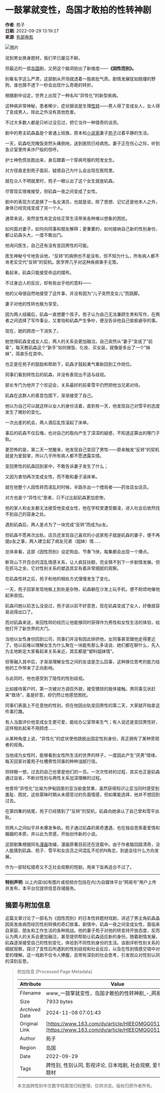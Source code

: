 # 一鼓掌就变性，岛国才敢拍的性转神剧

**作者**: 苑子  
**日期**: 2022-09-29 13:19:27  
**来源**: [有部电影](https://www.163.com/dy/media/T1475209073113.html)

![图片](https://static.ws.126.net/163/f2e/dy_media/dy_media/static/images/ipLocation.f6d00eb.svg)

说到男女换身题材，我们早已屡见不鲜。

但最近的一部[岛国](https://ent.163.com/keywords/5/9/5c9b56fd/1.html)剧，又把这个脑洞拍出了新维度——**《因性而别》。**

别看名字这么严肃，这部剧从开场就透着一股疯批气质。剧情发展犹如脱缰的野狗，谁也猜不透下一秒会出现什么奇葩的转折。

根据剧中设定，世界上出现了一种名叫“异性化”的新型疾病。

这种病非常神秘，患者稀少，症状据说是生理[性转](https://ent.163.com/keywords/6/2/60278f6c/1.html)——男人得了变成女人，女人得了变成男人，除此之外没有其他危害。

不过大多数人都是只听过没见过，把它当作一种猎奇的谈资。

剧中的男主矶森晶是个普通上班族，原本和[小说家](https://ent.163.com/keywords/5/0/5c0f8bf45bb6/1.html)妻子[苑子](https://ent.163.com/keywords/8/d/82d15b50/1.html)过着平静的生活。

一天，矶森吃完晚饭突然头痛倒地，送到医院已经病危。妻子正在伤心之际，听到急诊室里传来诈尸般的惊呼。

护士神色慌张跑出来，身后跟着一个穿病号服的短发女生。

对方径直走到苑子面前，疑惑自己为什么会出现在医院里。

就在众人不明就里时，苑子一眼认出了这个女生就是矶森。

尽管现实很难接受，但矶森一夜之间变成了女性。

剧中的表现方式是换了一名女演员，也就是说，除了思想、记忆还是他本人之外，身体已经完成变成了另一个人。

通常来说，突然变性肯定会给正常生活带来各种难以想象的困扰。

如何面对妻子，如何向同事和朋友解释；更重要的，如何接纳自己新的性别身份，都让矶森头大，一度不敢出门。

他询问医生，自己还有没有变回男性的可能。

医生神秘兮兮地告诉他，“反转”的病例也不是没有，但不知为什么，所有病人都不肯老实交代“反转”的契机。医学界几乎对这种疾病束手无策。

看起来，矶森只能接受命运的摆布。

不过身边人的反应，却有些出乎他的意料——

他的父母很自然地接受了这件事，并没有因为“儿子突然变女儿”而跳脚。

妻子对他的性转也极为享受。

因为两人结婚后，矶森一直想要个孩子。苑子认为自己无法兼顾生育和写作，在两者之间选择了写作事业，又害怕和矶森产生争吵，便没告诉他自己偷偷避孕的事。

现在，她的顾虑一下消失了。

她觉得矶森变成女人后，两人的关系会更加融洽。自己突然从“妻子”变成了“前辈”，每天教矶森这个“新手”如何做饭、化妆、买女装，就像是多出了一个“妹妹”，简直乐在其中。

也正是在苑子的鼓励和帮助下，矶森才鼓起勇气重新回到工作岗位。

同事们看到转性后的矶森，并没有表现出不适与歧视。

部长专门为他开了个欢迎会，关系最好的前辈雪平仍然把他当兄弟对待。

矶森在这群人的善意包围下，渐渐接受了自己。

他以为自己可以就这样以女人的身份活着，直到有一天，他发现自己对雪平的态度发生了微妙的变化。

一次出差的机会，两人酒后乱性滚起了床单。

事后的矶森不仅后悔，也对自己的取向产生了深深的疑惑，不知道这算出的哪门子轨。

更恐怖的是，第二天一觉醒来，他发现自己变回了男性——原来触发“反转”的契机就是为爱鼓掌，所以几乎所有病人都不愿透露实情。

变回男性的矶森回到家中，不敢告诉妻子发生了什么；

又因为害怕再次变成女性，而不敢和妻子滚床单。

就在他整个人因性转而凌乱的时候，半路杀出一个搅局者——药妆店女店员。

对方也是个“异性化”患者，只不过比起矶森更加悲惨。

他的家人和女友都无法接受他变成女性，他在学校里遭受霸凌，进入社会后依然找不到自己的容身之处。

遇到矶森后，两人差点为了一块完成“反转”而成为p友。

但矶森不愿再次出轨，店员还发现自己喜欢的小说家苑子就是矶森的妻子，便不再提p友之事，两人建立起了病友兄弟（姐妹）情……

总体来看，这部《因性而别》设定狗血、节奏飞快，每集都会出现一个爆点。

断背山下开百合的混乱情感关系，让人疯狂扶额，完全猜不到下一步剧情发展。但在抓马之余，它对性别关系的塑造其实有着非常细腻的观察。

在矶森性转之后，苑子和他的相处方式慢慢发生了变化。

一天，苑子回家发现地板上到处是杂物，矶森躺在沙发上玩手机，便不耐烦地催他起来收拾。

矶森问她以前怎么没说过，苑子说以前不好意思，现在矶森变成了女人，好像就容易说得出口了。

而对矶森来说，来回性转的经历让他能够同时获得作为男性和女性生活的体验，给他打开了新世界的大门。

当他以女性身份回到公司，同事们并没有因此排挤他，女同事甚至跟他走得更近了。他以前难以理解女生为什么聚在一块能有那么多话说、她们都在聊什么，先入为主地断定大家看起来关系亲近，其实都是“塑料姐妹情”。

但等融入其中后，才渐渐理解女性之间的友谊是怎么回事，这种换位思考的能力给他的工作带来了正向影响。

与此同时，他也感受到了隐性的性别歧视。

比如接待客户时，第一次被对方调侃外貌，接受猥琐的肢体接触。男同事见状赶来“救场”，虽是好意，却仍然让他感觉困扰。

同事们表面上不在意他的性别，但在他因出轨变回男性的第二天，大家就开始拿这件事打趣。

有人当面评价他变成女生更可爱，能给办公室带来生气；有人说还是变回男性好，这样相处起来不用顾虑……

从某种角度上说，“异性化”的症状使他跳脱出固定性别身份，真正拥有了某种旁观者的视角。

当他成为女性时，能够看到女性所生活的世界的样子，一度因此产生“厌男”情绪，每天回家对着苑子吐槽男性同事的种种油腻行径。

但转眼一想，过去的自己也曾是他们的一员。一次次性转的过程，其实也正是矶森通过自省，不断对性别与两性关系加深理解的过程。

他曾将“异性化”比喻为伊甸园里的亚当偷食禁果，虽然获得知识让亚当同时感受到羞耻、困扰，这些蒙昧时期从未感受过的负面情感，但如果能选择，他并不想回到过去。

在第四集的结尾，苑子已经猜到了“反转”的契机，矶森向她承认了自己曾和雪平出轨。

但两人之间似乎并未爆发争执。苑子通过矶森的离奇遭遇，也在独自思索着爱情和婚姻的本质，并以此为灵感，开始创作新的小说。

这部剧集根据同名[漫画](https://ent.163.com/keywords/6/2/6f2b753b/1.html)改编，漫画原著目前还在连载中。由于作者脑回路清奇，没人能猜到矶森、苑子、雪平和女店员之间混乱不伦的N角恋，到底会往什么方向发展。

作为一部轻松猎奇又不乏社会观察的短剧，用来下饭再适合不过了。

---

**特别声明**: 以上内容(如有图片或视频亦包括在内)为自媒体平台“网易号”用户上传并发布，本平台仅提供信息存储服务。

## 摘要与附加信息

<!-- tcd_abstract -->
这篇文章讨论了一部名为《因性而别》的日本性转题材戏剧，讲述了男主角矶森晶因突发疾病而经历性别转换的奇幻故事。剧情中，矶森一夜之间变成女性，面临来自家庭、朋友和工作生活的各种挑战。他的妻子苑子对他的转变持开放态度，反而认为两人的关系会更加融洽，甚至提供帮助让矶森适应新的身份。随着剧情发展，矶森逐渐接受自己的性别变化，体验到不同性别身份的生活。该剧评析性别关系的细腻观察，探讨了变性后所遇到的性别歧视和社会反应，以及在性别情感交错中对爱的理解。这一戏剧不仅令人捧腹，且带有深刻的社会思考，引发观众对性别认同的深刻反思。
<!-- tcd_abstract_end -->

> 附加信息 [Processed Page Metadata]
>
> | Attribute       | Value                                  |
> |-----------------|----------------------------------------|
> | Filename        | www_一鼓掌就变性，岛国才敢拍的性转神剧_-_网易.md                             |
> | Size            | 7933 bytes                           |
> | Archived Date   | 2024-11-08 07:01:43                             |
> | Original Link   | [https://www.163.com/dy/article/HIEEOMGG0514B995.html](https://www.163.com/dy/article/HIEEOMGG0514B995.html)                       |
> | Author          | 苑子                               |
> | Region          | 岛国                               |
> | Date            | 2022-09-29                                 |
> | Tags            | 跨性别, 性别认同, 影视评论, 日本戏剧, 社会观察, 爱与婚姻, 性转题材                                 |
>
> 本文由跨性别中文数字档案馆归档整理，仅供浏览。版权归原作者所有。
>